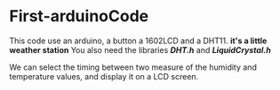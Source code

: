 # First-arduinoCode
This code use an arduino, a button a 1602LCD and a DHT11. **it's a little weather station**
You also need the libraries ***DHT.h*** and ***LiquidCrystal.h***

We can select the timing between two measure of the humidity and temperature values, and display it on a LCD screen.
